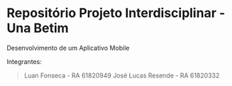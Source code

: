 # Repositório Projeto Interdisciplinar - Una Betim

Desenvolvimento de um Aplicativo Mobile

Integrantes: 
> Luan Fonseca - RA 61820949
> José Lucas Resende - RA 61820332
